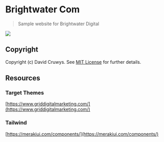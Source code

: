 # Brightwater Com

> Sample website for Brightwater Digital

![](./screenshot.png)

## Copyright

Copyright (c) David Cruwys. See [MIT License](LICENSE.txt) for further details.


## Resources

### Target Themes

[https://www.griddigitalmarketing.com/](https://www.griddigitalmarketing.com/)


### Tailwind

[https://merakiui.com/components/](https://merakiui.com/components/)
